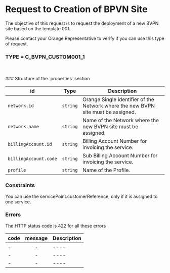 # Request to Creation of BPVN Site

The objective of this request is to request the deployment of a new BVPN site based on the template 001.


Please contact your Orange Representative to verify if you can use this type of request.



### TYPE = C_BVPN_CUSTOM001_1

<br>
<br>
###  Structure of the `properties` section
<br>


| id         | Type     | Description |
|--------------|:-----------:|------------|
| `network.id`      |  `string`  |Orange Single identifier of the Network where the new BVPN site must be assigned.    |
| `network.name`      |  `string`  | Name of the Network where the new BVPN site must be assigned.    |
| `billingAccount.id`      |  `string`  | Billing Account Number for invoicing the service.   |
| `billingAccount.code`      |  `string`  | Sub Billing Account Number for invoicing the service.    |
| `profile`| `string`     | Name of the Profile.   |
 
###  Constraints

You can use the servicePoint.customerReference, only if it is assigned to one service. 


###  Errors

The HTTP status code is 422 for all these errors

| code         | message     | Description |
|--------------|:-----------:|------------|
| -| -    | ----  |
| -| -    | ----  |
| -| -    | ----  |
